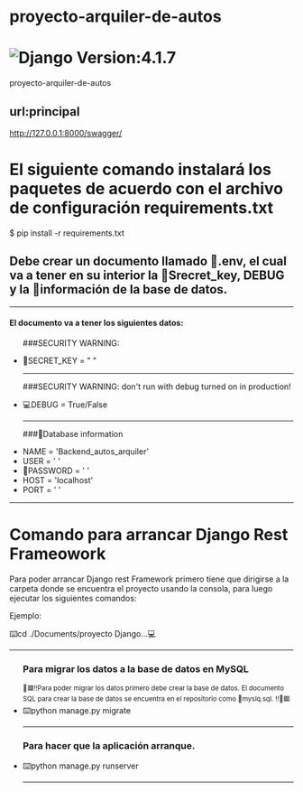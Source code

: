 # proyecto-arquiler-de-autos
<h1><img src="https://img.shields.io/badge/Django-092E20?style=for-the-badge&logo=django&logoColor=white" title="Django"/> Version:4.1.7</h1>

proyecto-arquiler-de-autos



## url:principal
http://127.0.0.1:8000/swagger/

<h1>El siguiente comando instalará los paquetes de acuerdo con el archivo de configuración requirements.txt</h1>
<p>$ pip install -r requirements.txt</p>

<h2>Debe crear un documento llamado 📄.env, el cual va a 
 tener en su interior la 🔐Srecret_key,  DEBUG y la 📝información de la base de datos.
</h2>
<hr>
<div>
 <h4> El documento  va a tener los siguientes datos:</h4>
 <ul>
  <p>###SECURITY WARNING: </p>
  <li>🔐SECRET_KEY = " "</li>
  <hr>
  
  <p>###SECURITY WARNING: don't run with debug turned on in production!</p>
  <li>💻DEBUG = True/False</li>
  <hr>

  <p>###📄Database information</p>
  <li>NAME = 'Backend_autos_arquiler'</li>
  <li>USER = ' '</li>
  <li>🔐PASSWORD = ' '</li>
  <li>HOST = 'localhost'</li>
  <li>PORT = ' '</li>
 </ul>
</div>
<hr>


<h1>Comando para arrancar Django Rest  Frameowork</h1>
<p>Para poder arrancar Django rest Framework primero tiene que dirigirse a la carpeta donde
se encuentra el proyecto usando la consola, para luego ejecutar los siguientes comandos:</p>

<div>
<p>Ejemplo:</p>
<p>⌨️cd ./Documents/proyecto Django...💻</p>
</div>

<hr>
<ul>
<h3>Para migrar los datos a la base de datos en MySQL</h3>
 <small>
 🔴🟥‼️Para poder migrar los datos primero debe crear la base de datos. El documento SQL para crear la base de datos se encuentra en el repositorio como 📄myslq.sql.
  ‼️🔴🟥
 </small>
 
 <li>⌨️python manage.py migrate</li>
<hr>
<h3>Para hacer que la aplicación arranque.</h3>
 <li>⌨️python manage.py runserver</li>
<hr>

</ul>
